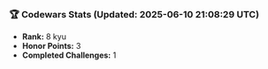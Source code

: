 ### 🏆 Codewars Stats (Updated: 2025-06-10 21:08:29 UTC)

- **Rank:** 8 kyu
- **Honor Points:** 3
- **Completed Challenges:** 1
